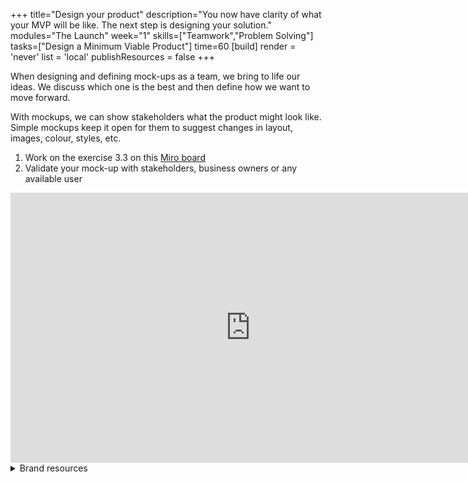 +++
title="Design your product"
description="You now have clarity of what your MVP will be like. The next step is designing your solution."
modules="The Launch"
week="1"
skills=["Teamwork","Problem Solving"]
tasks=["Design a Minimum Viable Product"]
time=60
[build]
  render = 'never'
  list = 'local'
  publishResources = false
+++

When designing and defining mock-ups as a team, we bring to life our ideas.
We discuss which one is the best and then define how we want to move forward.

With mockups, we can show stakeholders what the product might look like. Simple mockups keep it open for them to suggest changes in layout, images, colour, styles, etc.

1. Work on the exercise 3.3 on this [Miro
   board](https://miro.com/app/board/uXjVM-LblbI=/?share_link_id=993024794808)
2. Validate your mock-up with stakeholders, business owners or any available user

<iframe width="768" height="432" src="https://miro.com/app/live-embed/uXjVM-LblbI=/?moveToViewport=-40824,8158,3744,2281&embedId=996621620306" frameborder="0" scrolling="no" allow="fullscreen; clipboard-read; clipboard-write" allowfullscreen></iframe>

<details>
<summary>Brand resources</summary>

Later, you can use these resources to define your brand:

<iframe style="border: 1px solid rgba(0, 0, 0, 0.1);" width="800" height="450" src="https://www.figma.com/embed?embed_host=share&url=https%3A%2F%2Fwww.figma.com%2Fdesign%2FZ8RyCDpF8PLwGQLcUd3zTCFl%2FCYF-UXUI-Design%3Fnode-id%3D5221-4438%26t%3De9fISMjsUrJtsCB5-1" allowfullscreen></iframe>
</details>
